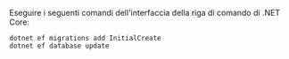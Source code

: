 
Eseguire i seguenti comandi dell'interfaccia della riga di comando di .NET Core:

```dotnetcli
dotnet ef migrations add InitialCreate
dotnet ef database update
```